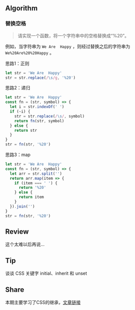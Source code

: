 ## Algorithm

### 替换空格

> 请实现一个函数，将一个字符串中的空格替换成“%20”。

例如，当字符串为 `We Are  Happy` ，则经过替换之后的字符串为 `We%20Are%20%20Happy` 。

思路1：正则

```js
let str = 'We Are  Happy'
str = str.replace(/\s/g, '%20')
```
思路2：递归

```js
let str = 'We Are  Happy'
const fn = (str, symbol) => {
  let i = str.indexOf(' ')
  if (~i) {
    str = str.replace(/\s/, symbol)
    return fn(str, symbol)
  } else {
    return str
  }
}
str = fn(str, '%20')
```

思路3：map

```js
let str = 'We Are  Happy'
const fn = (str, symbol) => {
  let arr = str.split('')
  return arr.map(item => {
    if (item === ' ') {
      return '%20'
    } else {
      return item
    }
  }).join('')
}
str = fn(str, '%20')
```

## Review

这个太难以后再说...

## Tip

谈谈 CSS 关键字 initial、inherit 和 unset

## Share

本期主要学习了CSS的继承，[文章链接](https://juejin.im/post/5dcb89186fb9a04a752ba034)
